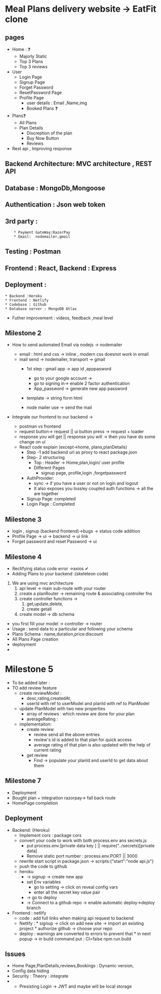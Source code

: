 # Meal Plans delivery website -> EatFit clone
## pages
* Home : ❓
    * Majorly Static
    * Top 3 Plans
    * Top 3 reviews
* User
  * Login Page 
  * Signup Page 
  * Forget Password 
  * ResetPassword Page 
  * Profile Page
      * user details : Email ,Name,img
      * Booked Plans ❓
* Plans❓
  * All Plans
  * Plan Details
    * Discreption of the plan
    * Buy Now Button
    * Reviews
* Rest api , Improving response  
## Backend Architecture:  MVC architecture , REST API
## Database : MongoDb,Mongoose
## Authentication : Json web token 
## 3rd party : 
        * Payment GateWay:RazorPay
        * Email:  nodemailer,gmail 
## Testing : Postman
## Frontend : React, Backend : Express
## Deployment : 
    * Backend :Heroku 
    * Frontend : Netlify
    * Codebase : Github
    * Database server : MongoDB Atlas 
* Futher improvement : videos, feedback ,meal level 

## Milestone 2
* How to send automated Email via nodejs -> nodemailer
  * email : html and css -> inline , modern css doesnot work in email
  * mail send -> nodemailer, transport -> gmail
    * 1st step : gmail  app -> app id ,apppasword 
      * go to your google account -> 
      * go to signing in-> enable 2 factor authentication
      * App_password -> generate new app password
  
    * template -> string form html 
    * node mailer use -> send the mail 

* Integrate our frontend to our backend -> 
    *  postman vs frontend
     * request button-> request || ui button press -> request + loader
     * response you will get    || response you will -> then you have do some change on ui
  *  React code explain  (except->home, plans,planDetails)
     *  Step -1 add backend url as proxy to react package.json
     *  Step- 2 structuring 
        *  Top : Header -> Home,plan,login/ user profile
        *  Different Pages
           *  signup page, profile,login ,forgetpassword 
     * AuthProvider:
       *  sync -> if you have a user or not on login and logout 
       * It also exposes you lossley coupled auth functions -> all the are together 
     * Signup Page:  completed
     * Login Page : Completed   

## Milestone 3
* login , signup (backend frontend)->bugs -> status code addition
 * Profile Page -> ui -> backend -> ui link
 * Forget password and reset Password -> ui

## Milestone 4
 * Rectifying status code error ->axios  ✔
 * Adding Plans to your backend :(skeleteon code)
  1. We are using mvc architecture 
     1. api level -> main sub-route with your router
     2. create a planRouter -> remaining route & associating controller fns
     3. create controller functions -> 
        1. get,update,delete, 
        2. create getall
     4. create model -> db schema 
 * you first fill your model -> controller -> router
 * Usage : send data to a particular and following your schema  
 * Plans Schema : name,duration,price:discount  
 * All Plans Page creation
 * deployment
 * 
# Milestone 5
 * To be added later :
  * TO add review feature
    * create reviewModel :  
      * desc,rating,createdAt,
      * userId with ref  to userModel and planId with ref  to PlanModel
    * update PlanModel with two new properties
      * array of reviews : which review are done for your plan
      * averageRating : 
    * implementaiton: 
      * create review 
        * review send all the above entries 
        * review's id is added to that plan for quick access
        * average rating of that plan is also updated with
           the help of current rating 
      * get review 
        * Find -> populate your planId and userId to get data about them
          
## Milestone 7
* Deployment 
* Bought plan + integration razorpay-> fall back route
*  HomePage completion 

## Deployment 
   * Backend: (Heroku) 
     * Implement cors : package cors 
     * convert your code to work with both process.env ans secrets.js
         *  put process.env.[private data key ] || require("../secrets)[private data]
         * Remove static port number : process.env.PORT || 3000
     * rewrite start script in package.json ->
        scripts:{"start":"node api.js"}
     * push the code to github
     *  heroku
        *  -> signup -> create new app
        *  set Env variables
             * go to setting -> click on reveal config vars
             * enter all the secret key value pair
        *  -> go to deploy 
        *  -> Connect to a github repo -> enable automatic deploy->deploy branch
  * Frontend : netlify
    * code : add full links when making api request to backend  
    * Netlify : 
          * signup -> click on add new site -> import an existing project 
          * authorize github -> choose your repo
    * deploy : warnings are converted to errors to prevent that 
          * in next popup -> in build command put : CI=false npm run build          
## Issues
* Home Page,PlanDetails,reviews,Bookings : Dynamic version, 
* Config data hiding
* Security : Theory : integrate 
* * Presisting Login -> JWT and maybe will be local storage
